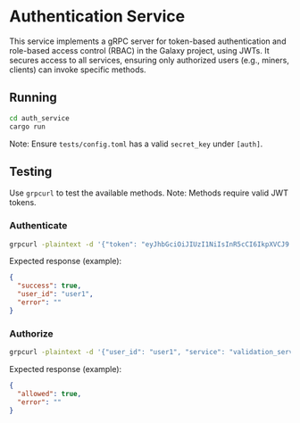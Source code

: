 # Authentication Service

This service implements a gRPC server for token-based authentication and role-based access control (RBAC) in the Galaxy project, using JWTs. It secures access to all services, ensuring only authorized users (e.g., miners, clients) can invoke specific methods.

## Running
```bash
cd auth_service
cargo run
```
Note: Ensure `tests/config.toml` has a valid `secret_key` under `[auth]`.

## Testing
Use `grpcurl` to test the available methods. Note: Methods require valid JWT tokens.

### Authenticate
```bash
grpcurl -plaintext -d '{"token": "eyJhbGciOiJIUzI1NiIsInR5cCI6IkpXVCJ9.eyJzdWIiOiJ1c2VyMSIsInJvbGUiOiJjbGllbnQiLCJleHAiOjE5MjA2NzY1MDl9.8X8z7z3Y8Qz5z5z7z3Y8Qz5z5z7z3Y8Qz5z5z7z3Y8Q"}' localhost:50060 auth.Auth/Authenticate
```
Expected response (example):
```json
{
  "success": true,
  "user_id": "user1",
  "error": ""
}
```

### Authorize
```bash
grpcurl -plaintext -d '{"user_id": "user1", "service": "validation_service", "method": "GenerateSPVProof"}' localhost:50060 auth.Auth/Authorize
```
Expected response (example):
```json
{
  "allowed": true,
  "error": ""
}
```
